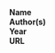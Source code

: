 <dl>
	<dt><strong>Name</strong></dt>
	<dd></dd>
	<dt><strong>Author(s)</strong></dt>
	<dd></dd>
	<dt><strong>Year</strong></dt>
	<dd></dd>
	<dt><strong>URL</strong></dt>
	<dd></dd>
</dl>
